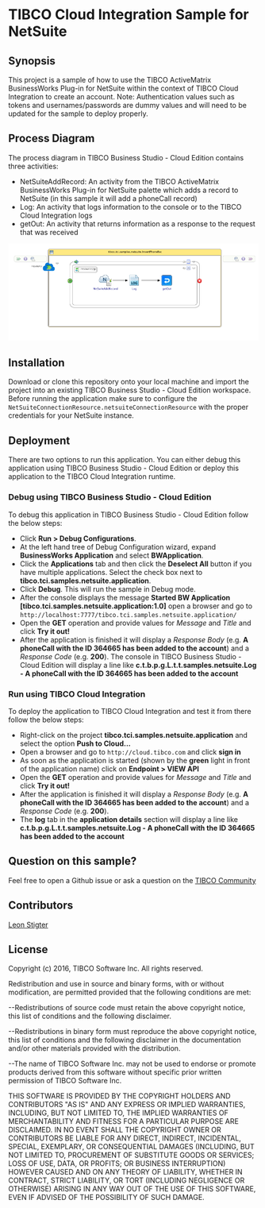 # TIBCO Cloud Integration Sample for NetSuite
## Synopsis
This project is a sample of how to use the TIBCO ActiveMatrix BusinessWorks Plug-in for NetSuite within the context of TIBCO Cloud Integration to create an account.
Note: Authentication values such as tokens and usernames/passwords are dummy values and will need to be updated for the sample to deploy properly.

## Process Diagram
The process diagram in TIBCO Business Studio - Cloud Edition contains three activities:
* NetSuiteAddRecord: An activity from the TIBCO ActiveMatrix BusinessWorks Plug-in for NetSuite palette which adds a record to NetSuite (in this sample it will add a phoneCall record)
* Log: An activity that logs information to the console or to the TIBCO Cloud Integration logs
* getOut: An activity that returns information as a response to the request that was received

![Process Diagram](InsertPhoneRecord.png "The process diagram for this sample")

## Installation
Download or clone this repository onto your local machine and import the project into an existing TIBCO Business Studio - Cloud Edition workspace. Before running the application make sure to configure the `NetSuiteConnectionResource.netsuiteConnectionResource` with the proper credentials for your NetSuite instance.

## Deployment
There are two options to run this application. You can either debug this application using TIBCO Business Studio - Cloud Edition or deploy this application to the TIBCO Cloud Integration runtime.

### Debug using TIBCO Business Studio - Cloud Edition
To debug this application in TIBCO Business Studio - Cloud Edition follow the below steps:
* Click **Run > Debug Configurations**.
* At the left hand tree of Debug Configuration wizard, expand **BusinessWorks Application** and select **BWApplication**.
* Click the **Applications** tab and then click the **Deselect All** button if you have multiple applications. Select the check box next to **tibco.tci.samples.netsuite.application**.
* Click **Debug**. This will run the sample in Debug mode.
* After the console displays the message **Started BW Application [tibco.tci.samples.netsuite.application:1.0]** open a browser and go to `http://localhost:7777/tibco.tci.samples.netsuite.application/`
* Open the **GET** operation and provide values for _Message_ and _Title_ and click **Try it out!**
* After the application is finished it will display a _Response Body_ (e.g. **A phoneCall with the ID 364665 has been added to the account**) and a _Response Code_ (e.g. **200**). The console in TIBCO Business Studio - Cloud Edition will display a line like **c.t.b.p.g.L.t.t.samples.netsuite.Log - A phoneCall with the ID 364665 has been added to the account**

### Run using TIBCO Cloud Integration
To deploy the application to TIBCO Cloud Integration and test it from there follow the below steps:
* Right-click on the project **tibco.tci.samples.netsuite.application** and select the option **Push to Cloud...**
* Open a browser and go to `http://cloud.tibco.com` and click **sign in**
* As soon as the application is started (shown by the **green** light in front of the application name) click on **Endpoint > VIEW API**
* Open the **GET** operation and provide values for _Message_ and _Title_ and click **Try it out!**
* After the application is finished it will display a _Response Body_ (e.g. **A phoneCall with the ID 364665 has been added to the account**) and a _Response Code_ (e.g. **200**).
* The **log** tab in the **application details** section will display a line like **c.t.b.p.g.L.t.t.samples.netsuite.Log - A phoneCall with the ID 364665 has been added to the account**

## Question on this sample?
Feel free to open a Github issue or ask a question on the [TIBCO Community](https://community.tibco.com)

## Contributors
[Leon Stigter](https://github.com/retgits)

## License
Copyright (c) 2016, TIBCO Software Inc.
All rights reserved.

Redistribution and use in source and binary forms, with or without
modification, are permitted provided that the following conditions are
met:

--Redistributions of source code must retain the above copyright notice,
this list of conditions and the following disclaimer.

--Redistributions in binary form must reproduce the above copyright
notice, this list of conditions and the following disclaimer in the
documentation and/or other materials provided with the distribution.

--The name of TIBCO Software Inc. may not be used to endorse or promote
products derived from this software without specific prior written
permission of TIBCO Software Inc.


THIS SOFTWARE IS PROVIDED BY THE COPYRIGHT HOLDERS AND CONTRIBUTORS "AS
IS" AND ANY EXPRESS OR IMPLIED WARRANTIES, INCLUDING, BUT NOT LIMITED TO,
THE IMPLIED WARRANTIES OF MERCHANTABILITY AND FITNESS FOR A PARTICULAR
PURPOSE ARE DISCLAIMED. IN NO EVENT SHALL THE COPYRIGHT OWNER OR
CONTRIBUTORS BE LIABLE FOR ANY DIRECT, INDIRECT, INCIDENTAL, SPECIAL,
EXEMPLARY, OR CONSEQUENTIAL DAMAGES (INCLUDING, BUT NOT LIMITED TO,
PROCUREMENT OF SUBSTITUTE GOODS OR SERVICES; LOSS OF USE, DATA, OR
PROFITS; OR BUSINESS INTERRUPTION) HOWEVER CAUSED AND ON ANY THEORY OF
LIABILITY, WHETHER IN CONTRACT, STRICT LIABILITY, OR TORT (INCLUDING
NEGLIGENCE OR OTHERWISE) ARISING IN ANY WAY OUT OF THE USE OF THIS
SOFTWARE, EVEN IF ADVISED OF THE POSSIBILITY OF SUCH DAMAGE.
